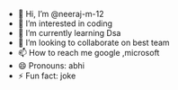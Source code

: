 - 👋 Hi, I’m @neeraj-m-12
- 👀 I’m interested in coding
- 🌱 I’m currently learning Dsa
- 💞️ I’m looking to collaborate on best team
- 📫 How to reach me google ,microsoft
- 😄 Pronouns: abhi
- ⚡ Fun fact: joke

<!---
neeraj-m-12/neeraj-m-12 is a ✨ special ✨ repository because its `README.md` (this file) appears on your GitHub profile.
You can click the Preview link to take a look at your changes.
--->
